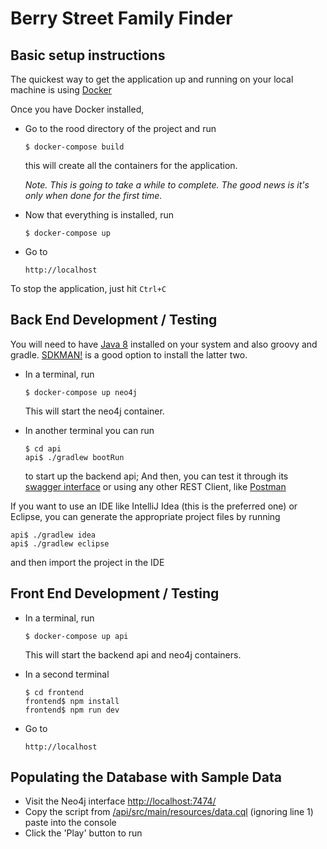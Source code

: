 # Berry Street Family Finder

## Basic setup instructions

The quickest way to get the application up and running on your local machine is using [Docker](https://www.docker.com/products/overview)

Once you have Docker installed,

- Go to the rood directory of the project and run

  ```
  $ docker-compose build
  ```

  this will create all the containers for the application.

  *Note. This is going to take a while to complete. The good news is it's only when done for the first time.*

- Now that everything is installed, run

  ```
  $ docker-compose up
  ```

- Go to

  ```
  http://localhost
  ```

To stop the application, just hit `Ctrl+C`

## Back End Development / Testing

You will need to have [Java 8](https://www.java.com/en/download/) installed on your system and also groovy and gradle. [SDKMAN!](sdkman.io) is a good option to install the latter two.

- In a terminal, run

  ```
  $ docker-compose up neo4j
  ```

  This will start the neo4j container.

- In another terminal you can run

  ```
  $ cd api
  api$ ./gradlew bootRun
  ```
  to start up the backend api; And then, you can test it through its [swagger interface](http://localhost:8080) or using any other REST Client, like [Postman](https://www.getpostman.com/)

If you want to use an IDE like IntelliJ Idea (this is the preferred one) or Eclipse, you can generate the appropriate project files by running

```
api$ ./gradlew idea
api$ ./gradlew eclipse
```
and then import the project in the IDE

## Front End Development / Testing

- In a terminal, run

  ```
  $ docker-compose up api
  ```

  This will start the backend api and neo4j containers.

- In a second terminal

  ```
  $ cd frontend
  frontend$ npm install
  frontend$ npm run dev
  ```

- Go to

  ```
  http://localhost
  ```

## Populating the Database with Sample Data

- Visit the Neo4j interface [http://localhost:7474/](http://localhost:7474/)
- Copy the script from [/api/src/main/resources/data.cql](/api/src/main/resources/data.cql) (ignoring line 1) paste into the console
- Click the 'Play' button to run

